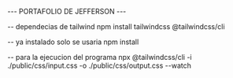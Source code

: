 --- PORTAFOLIO DE JEFFERSON ---


-- dependecias de tailwind
npm install tailwindcss @tailwindcss/cli

-- ya instalado solo se usaria
npm install

-- para la ejecucion del programa
npx @tailwindcss/cli -i ./public/css/input.css -o ./public/css/output.css --watch